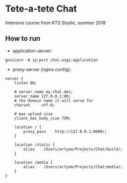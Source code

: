 # Tete-a-tete Chat
Intensive course from KTS Studio, summer 2018

## How to run

* application-server:
 
```
gunicorn -b ip:port chat.wsgi:application
```

* proxy-server (nginx config):  

```
server {
    listen 80;

    # server_name my.chat.dev;
    server_name 127.0.0.1:80;
    # the domain name it will serve for
    charset     utf-8;

    # max upload size
    client_max_body_size 75M;

    location / {
        proxy_pass    http://127.0.0.1:8000/;
    }

    location /static {
        alias    /Users/artyom/Projects/Chat/build/;
    }

    location /media {
        alias    /Users/artyom/Projects/Chat/media/;
    }
}
```

